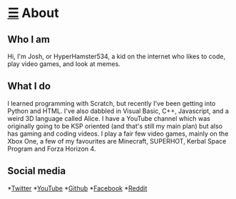 # [☰](index.md) About

## Who I am
Hi, I'm Josh, or HyperHamster534, a kid on the internet who likes to code, play video games, and look at memes.

## What I do
I learned programming with Scratch, but recently I've been getting into Python and HTML. I've also dabbled in Visual Basic, C++, Javascript, and a weird 3D language called Alice. I have a YouTube channel which was originally going to be KSP oriented (and that's still my main plan) but also has gaming and coding videos. I play a fair few video games, mainly on the Xbox One, a few of my favourites are Minecraft, SUPERHOT, Kerbal Space Program and Forza Horizon 4.

## Social media
*[Twitter](https://twitter.com/HHamster534)
*[YouTube](https://www.youtube.com/channel/UCs6xm-dG9-NVL9UDl_kdGHQ)
*[Github](https://github.com/HyperHamster535/)
*[Facebook](https://facebook.com/hyperhamster534)
*[Reddit](https://reddit.com/r/hyperhamster534)
